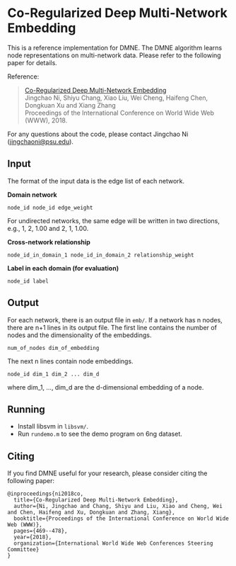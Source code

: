 # Co-Regularized Deep Multi-Network Embedding

This is a reference implementation for DMNE. The DMNE algorithm learns node representations on multi-network data. Please refer to the following paper for details.

Reference:
> [Co-Regularized Deep Multi-Network Embedding](http://www.personal.psu.edu/jzn47/paper/www18_dmne.pdf)<br>
> Jingchao Ni, Shiyu Chang, Xiao Liu, Wei Cheng, Haifeng Chen, Dongkuan Xu and Xiang Zhang<br>
> Proceedings of the International Conference on World Wide Web (WWW), 2018.

For any questions about the code, please contact Jingchao Ni (jingchaoni@psu.edu).

## Input

The format of the input data is the edge list of each network.

**Domain network**

	node_id node_id edge_weight

For undirected networks, the same edge will be written in two directions, e.g., 1, 2, 1.00 and 2, 1, 1.00.

**Cross-network relationship**

	node_id_in_domain_1 node_id_in_domain_2 relationship_weight

**Label in each domain (for evaluation)**

	node_id label

## Output

For each network, there is an output file in ``emb/``. If a network has n nodes, there are n+1 lines in its output file. The first line contains the number of nodes and the dimensionality of the embeddings.

	num_of_nodes dim_of_embedding

The next n lines contain node embeddings.

	node_id dim_1 dim_2 ... dim_d

where dim_1, ..., dim_d are the d-dimensional embedding of a node.

## Running

* Install libsvm in ``libsvm/``.
* Run ``rundemo.m`` to see the demo program on 6ng dataset.

## Citing

If you find DMNE useful for your research, please consider citing the following paper:

	@inproceedings{ni2018co,
	  title={Co-Regularized Deep Multi-Network Embedding},
	  author={Ni, Jingchao and Chang, Shiyu and Liu, Xiao and Cheng, Wei and Chen, Haifeng and Xu, Dongkuan and Zhang, Xiang},
	  booktitle={Proceedings of the International Conference on World Wide Web (WWW)},
	  pages={469--478},
	  year={2018},
	  organization={International World Wide Web Conferences Steering Committee}
	}
